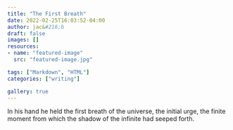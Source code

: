 ```yaml
---
title: "The First Breath"
date: 2022-02-25T16:03:52-04:00
author: jac&#216;b
draft: false
images: []
resources:
- name: "featured-image"
  src: "featured-image.jpg"

tags: ["Markdown", "HTML"]
categories: ["writing"]

gallery: true
---
```


In his hand he held the first breath of the universe, the initial urge, the finite moment from which the shadow of the infinite had seeped forth.


